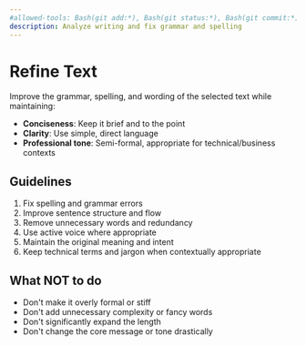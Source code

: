 ```yaml
---
#allowed-tools: Bash(git add:*), Bash(git status:*), Bash(git commit:*), AskUserQuestion(*)
description: Analyze writing and fix grammar and spelling
---
```

 # Refine Text

  Improve the grammar, spelling, and wording of the selected text while maintaining:
  - **Conciseness**: Keep it brief and to the point
  - **Clarity**: Use simple, direct language
  - **Professional tone**: Semi-formal, appropriate for technical/business contexts

  ## Guidelines

  1. Fix spelling and grammar errors
  2. Improve sentence structure and flow
  3. Remove unnecessary words and redundancy
  4. Use active voice where appropriate
  5. Maintain the original meaning and intent
  6. Keep technical terms and jargon when contextually appropriate

  ## What NOT to do

  - Don't make it overly formal or stiff
  - Don't add unnecessary complexity or fancy words
  - Don't significantly expand the length
  - Don't change the core message or tone drastically
